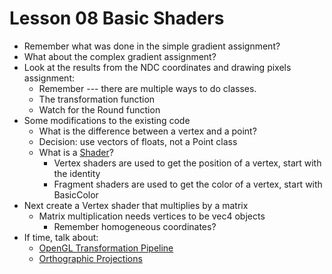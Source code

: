 Lesson 08 Basic Shaders
=======================

* Remember what was done in the simple gradient assignment?
* What about the complex gradient assignment?
* Look at the results from the NDC coordinates and drawing pixels assignment:
  * Remember --- there are multiple ways to do classes.
  * The transformation function
  * Watch for the Round function
* Some modifications to the existing code
  * What is the difference between a vertex and a point?
  * Decision: use vectors of floats, not a Point class
  * What is a [Shader](http://en.wikipedia.org/wiki/Shader)?
    * Vertex shaders are used to get the position of a vertex, start with the identity
    * Fragment shaders are used to get the color of a vertex, start with BasicColor
* Next create a Vertex shader that multiplies by a matrix
  * Matrix multiplication needs vertices to be vec4 objects
    * Remember homogeneous coordinates?
* If time, talk about:
  * [OpenGL Transformation Pipeline](http://www.songho.ca/opengl/gl_transform.html)
  * [Orthographic Projections](http://en.wikipedia.org/wiki/Orthographic_projection_(geometry))
